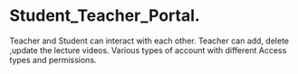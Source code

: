 # Student_Teacher_Portal.
Teacher and Student can interact with each other.
Teacher can add, delete ,update the lecture videos.
Various types of account with different Access types and permissions.

